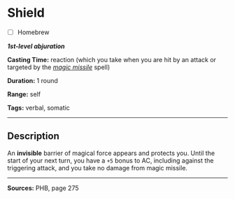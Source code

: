 # Shield

- [ ] Homebrew

***1st-level abjuration***

**Casting Time:** reaction (which you take when you are hit by an attack or targeted by the [*magic missile*](./magic-missile) spell)

**Duration:** 1 round

**Range:** self

**Tags:** verbal, somatic

---

## Description
An **invisible** barrier of magical force appears and protects you.
Until the start of your next turn, you have a `+5` bonus to AC, including against the triggering attack, and you take no damage from magic missile.

---

**Sources:** PHB, page 275
